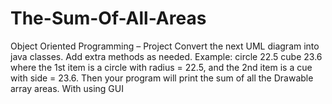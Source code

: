 # The-Sum-Of-All-Areas
Object Oriented Programming – Project Convert the next UML diagram into java classes. Add extra methods as needed. Example: circle 22.5 cube 23.6 where the 1st item is a circle with radius = 22.5, and the 2nd item is a cue with side = 23.6. Then your program will print the sum of all the Drawable array areas. With using GUI
